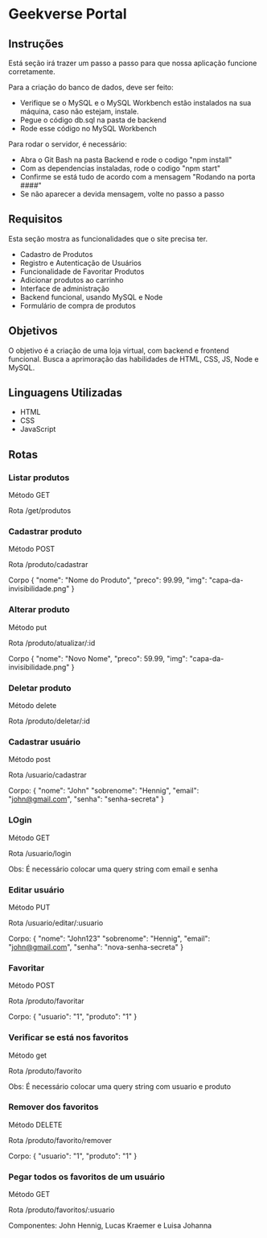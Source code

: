 # Geekverse Portal

## Instruções

Está seção irá trazer um passo a passo para que nossa aplicação funcione corretamente.


Para a criação do banco de dados, deve ser feito:

- Verifique se o MySQL e o MySQL Workbench estão instalados na sua máquina, caso não estejam, instale.
- Pegue o código db.sql na pasta de backend
- Rode esse código no MySQL Workbench

Para rodar o servidor, é necessário:

- Abra o Git Bash na pasta Backend e rode o codigo "npm install"
- Com as dependencias instaladas, rode o codigo "npm start"
- Confirme se está tudo de acordo com a mensagem "Rodando na porta ####"
- Se não aparecer a devida mensagem, volte no passo a passo

## Requisitos

Esta seção mostra as funcionalidades que o site precisa ter.

- Cadastro de Produtos
- Registro e Autenticação de Usuários
- Funcionalidade de Favoritar Produtos
- Adicionar produtos ao carrinho
- Interface de administração
- Backend funcional, usando MySQL e Node
- Formulário de compra de produtos

## Objetivos

O objetivo é a criação de uma loja virtual, com backend e frontend funcional. Busca a aprimoração das habilidades de HTML, CSS, JS, Node e MySQL.

## Linguagens Utilizadas

-   HTML
-   CSS
-   JavaScript

## Rotas

### Listar produtos

Método GET

Rota /get/produtos

### Cadastrar produto

Método POST

Rota /produto/cadastrar

Corpo {
    "nome": "Nome do Produto",
    "preco": 99.99,
    "img": "capa-da-invisibilidade.png"
}

### Alterar produto

Método put

Rota /produto/atualizar/:id

Corpo {
    "nome": "Novo Nome",
    "preco": 59.99,
    "img": "capa-da-invisibilidade.png"
}

### Deletar produto

Método delete

Rota /produto/deletar/:id

### Cadastrar usuário

Método post

Rota /usuario/cadastrar

Corpo: {
    "nome": "John"
    "sobrenome": "Hennig",
    "email": "john@gmail.com",
    "senha": "senha-secreta"
}

### LOgin

Método GET

Rota /usuario/login

Obs: É necessário colocar uma query string com email e senha

### Editar usuário

Método PUT

Rota /usuario/editar/:usuario

Corpo: {
    "nome": "John123"
    "sobrenome": "Hennig",
    "email": "john@gmail.com",
    "senha": "nova-senha-secreta"
}

### Favoritar

Método POST

Rota /produto/favoritar

Corpo: {
    "usuario": "1",
    "produto": "1"
}

### Verificar se está nos favoritos

Método get

Rota /produto/favorito

Obs: É necessário colocar uma query string com usuario e produto

### Remover dos favoritos

Método DELETE

Rota /produto/favorito/remover

Corpo:  {
    "usuario": "1",
    "produto": "1"
}

### Pegar todos os favoritos de um usuário

Método GET

Rota /produto/favoritos/:usuario

Componentes: John Hennig, Lucas Kraemer e Luisa Johanna